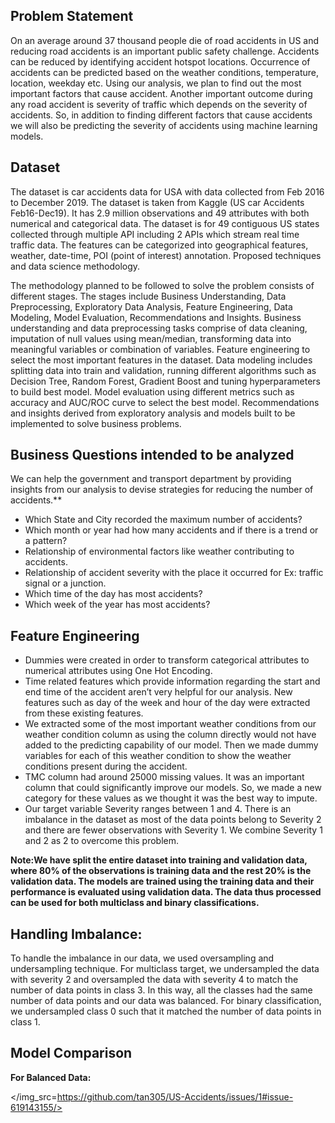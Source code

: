 ## Problem Statement
 
On an average around 37 thousand people die of road accidents in US and reducing road accidents is an important public safety challenge. Accidents can be reduced by identifying accident hotspot locations. Occurrence of accidents can be predicted based on the weather conditions, temperature, location, weekday etc. Using our analysis, we plan to find out the most important factors that cause accident.  Another important outcome during any road accident is severity of traffic which depends on the severity of accidents. So, in addition to finding different factors that cause accidents we will also be predicting the severity of accidents using machine learning models.

## Dataset 
 
The dataset is car accidents data for USA with data collected from Feb 2016 to December 2019. The dataset is taken from Kaggle (US car Accidents Feb16-Dec19). It has 2.9 million observations and 49 attributes with both numerical and categorical data. The dataset is for 49 contiguous US states collected through multiple API including 2 APIs which stream real time traffic data. The features can be categorized into geographical features, weather, date-time, POI (point of interest) annotation.  Proposed techniques and data science methodology.

The methodology planned to be followed to solve the problem consists of different stages. The stages include Business Understanding, Data Preprocessing, Exploratory Data Analysis, Feature Engineering, Data Modeling, Model Evaluation, Recommendations and Insights. Business understanding and data preprocessing tasks comprise of data cleaning, imputation of null values using mean/median, transforming data into meaningful variables or combination of variables. Feature engineering to select the most important features in the dataset. Data modeling includes splitting data into train and validation, running different algorithms such as Decision Tree, Random Forest, Gradient Boost and tuning hyperparameters to build best model. Model evaluation using different metrics such as accuracy and AUC/ROC curve to select the best model. Recommendations and insights derived from exploratory analysis and models built to be implemented to solve business problems.
 
 
## Business Questions intended to be analyzed 
 
We can help the government and transport department by providing insights from our analysis to devise strategies for reducing the number of accidents.**
<br>
* Which State and City recorded the maximum number of accidents?
* Which month or year had how many accidents and if there is a trend or a pattern?
* Relationship of environmental factors like weather contributing to accidents.
* Relationship of accident severity with the place it occurred for Ex: traffic signal or a junction.
* Which time of the day has most accidents? 
* Which week of the year has most accidents?


## Feature Engineering

* Dummies were created in order to transform categorical attributes to numerical attributes using One Hot Encoding.  
* Time related features which provide information regarding the start and end time of the accident aren’t very helpful for our analysis. New features such as day of the week and hour of the day were extracted from these existing features. 
* We extracted some of the most important weather conditions from our weather condition column as using the column directly would not have added to the predicting capability of our model. Then we made dummy variables for each of this weather condition to show the weather conditions present during the accident.  
* TMC column had around 25000 missing values. It was an important column that could significantly improve our models. So, we made a new category for these values as we thought it was the best way to impute.  
* Our target variable Severity ranges between 1 and 4. There is an imbalance in the dataset as most of the data points belong to Severity 2 and there are fewer observations with Severity 1. We combine Severity 1 and 2 as 2 to overcome this problem. 

 
 
**Note:We have split the entire dataset into training and validation data, where 80% of the observations is training data and the rest 20% is the validation data. The models are trained using the training data and their performance is evaluated using validation data. The data thus processed can be used for both multiclass and binary classifications.**
 
 
## Handling Imbalance: 

To handle the imbalance in our data, we used oversampling and undersampling technique. For multiclass target, we undersampled the data with severity 2 and oversampled the data with severity 4 to match the number of data points in class 3. In this way, all the classes had the same number of data points and our data was balanced. For binary classification, we undersampled class 0 such that it matched the number of data points in class 1.

## Model Comparison

**For Balanced Data:**

</img_src=https://github.com/tan305/US-Accidents/issues/1#issue-619143155/>
